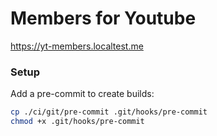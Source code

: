 # Members for Youtube

https://yt-members.localtest.me


### Setup

Add a pre-commit to create builds:

```bash
cp ./ci/git/pre-commit .git/hooks/pre-commit
chmod +x .git/hooks/pre-commit
```
